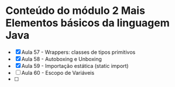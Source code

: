 # Conteúdo do módulo 2 Mais Elementos básicos da linguagem Java

- [x] Aula 57 - Wrappers: classes de tipos primitivos
- [x] Aula 58 - Autoboxing e Unboxing
- [x] Aula 59 - Importação estática (static import)
- [ ] Aula 60 - Escopo de Variáveis
- [ ] 